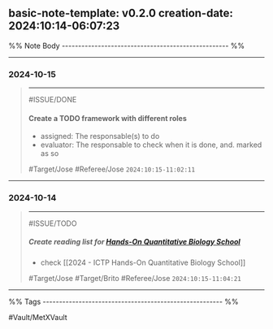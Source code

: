 basic-note-template: v0.2.0
creation-date: 2024:10:14-06:07:23
---

%% Note Body --------------------------------------------------- %%


***
### 2024-10-15

> ***
> #ISSUE/DONE
> 
> #### Create a TODO framework with different roles
> - assigned: The responsable(s) to do
> - evaluator: The responsable to check when it is done, and. marked as so
> 
> #Target/Jose #Referee/Jose
> `2024:10:15-11:02:11`

___
### 2024-10-14

> ***
> #ISSUE/TODO
> 
> ##### Create reading list for [Hands-On Quantitative Biology School](https://indico.ictp.it/event/10517)
> - check [[2024 - ICTP Hands-On Quantitative Biology School]]
> 
> #Target/Jose #Target/Brito #Referee/Jose
> `2024:10:15-11:04:21`






___
%% Tags ------------------------------------------------------- %%

#Vault/MetXVault 
